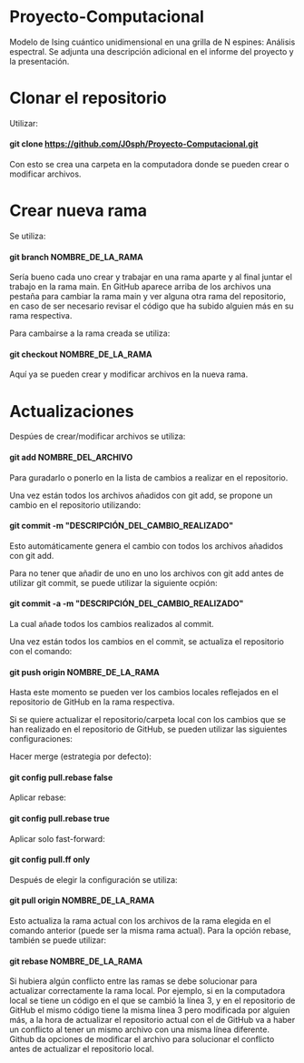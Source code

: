 # Proyecto-Computacional
Modelo de Ising cuántico unidimensional en una grilla de N espines: Análisis espectral.
Se adjunta una descripción adicional en el informe del proyecto y la presentación.

# Clonar el repositorio
Utilizar:
#### git clone https://github.com/J0sph/Proyecto-Computacional.git

Con esto se crea una carpeta en la computadora donde se pueden crear o modificar archivos.

# Crear nueva rama
Se utiliza: 
#### git branch NOMBRE_DE_LA_RAMA

Sería bueno cada uno crear y trabajar en una rama aparte y al final juntar el trabajo en la rama main. En GitHub aparece arriba de los archivos una pestaña para cambiar la rama main y ver alguna otra rama del repositorio, en caso de ser necesario revisar el código que ha subido alguien más en su rama respectiva.

Para cambairse a la rama creada se utiliza: 
#### git checkout NOMBRE_DE_LA_RAMA

Aquí ya se pueden crear y modificar archivos en la nueva rama.

# Actualizaciones
Despúes de crear/modificar archivos se utiliza:
#### git add NOMBRE_DEL_ARCHIVO

Para guradarlo o ponerlo en la lista de cambios a realizar en el repositorio.

Una vez están todos los archivos añadidos con git add, se propone un cambio en el repositorio utilizando:
#### git commit -m "DESCRIPCIÓN_DEL_CAMBIO_REALIZADO"

Esto automáticamente genera el cambio con todos los archivos añadidos con git add.

Para no tener que añadir de uno en uno los archivos con git add antes de utilizar git commit, se puede utilizar la siguiente ocpión:
#### git commit -a -m "DESCRIPCIÓN_DEL_CAMBIO_REALIZADO"

La cual añade todos los cambios realizados al commit.

Una vez están todos los cambios en el commit, se actualiza el repositorio con el comando: 
#### git push origin NOMBRE_DE_LA_RAMA

Hasta este momento se pueden ver los cambios locales reflejados en el repositorio de GitHub en la rama respectiva.

Si se quiere actualizar el repositorio/carpeta local con los cambios que se han realizado en el repositorio de GitHub, se pueden utilizar las siguientes configuraciones:

Hacer merge (estrategia por defecto):
#### git config pull.rebase false  

Aplicar rebase:
#### git config pull.rebase true   

Aplicar solo fast-forward:
#### git config pull.ff only     

Después de elegir la configuración se utiliza:

#### git pull origin NOMBRE_DE_LA_RAMA

Esto actualiza la rama actual con los archivos de la rama elegida en el comando anterior (puede ser la misma rama actual). Para la opción rebase, también se puede utilizar: 

#### git rebase NOMBRE_DE_LA_RAMA

Si hubiera algún conflicto entre las ramas se debe solucionar para actualizar correctamente la rama local. Por ejemplo, si en la computadora local se tiene un código en el que se cambió la línea 3, y en el repositorio de GitHub el mismo código tiene la misma línea 3 pero modificada por alguien más, a la hora de actualizar el repositorio actual con el de GitHub va a haber un conflicto al tener un mismo archivo con una misma línea diferente. Github da opciones de modificar el archivo para solucionar el conflicto antes de actualizar el repositorio local.


